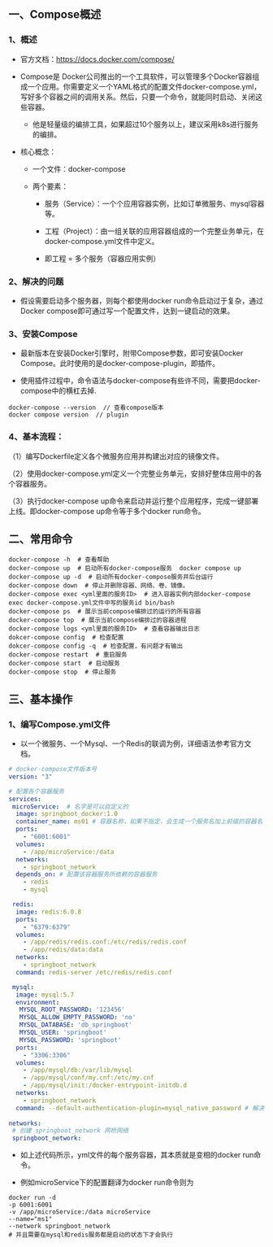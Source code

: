 ## 一、Compose概述

### 1、概述

- 官方文档：https://docs.docker.com/compose/

- Compose是 Docker公司推出的一个工具软件，可以管理多个Docker容器组成一个应用。你需要定义一个YAML格式的配置文件docker-compose.yml，写好多个容器之间的调用关系。然后，只要一个命令，就能同时启动、关闭这些容器。

    - 他是轻量级的编排工具，如果超过10个服务以上，建议采用k8s进行服务的编排。

- 核心概念：

    - 一个文件：docker-compose

    - 两个要素：

        - 服务（Service）：一个个应用容器实例，比如订单微服务、mysql容器等。

        - 工程（Project）：由一组关联的应用容器组成的一个完整业务单元，在docker-compose.yml文件中定义。

        - 即工程 = 多个服务（容器应用实例）


### 2、解决的问题

- 假设需要启动多个服务器，则每个都使用docker run命令启动过于复杂，通过Docker compose即可通过写一个配置文件，达到一键启动的效果。


### 3、安装Compose

- 最新版本在安装Docker引擎时，附带Compose参数，即可安装Docker Compose。此时使用的是docker-compose-plugin，即插件。

- 使用插件过程中，命令语法与docker-compose有些许不同，需要把docker-compose中的横杠去掉.

```shell
docker-compose --version  // 查看compose版本
docker compose version  // plugin
```
### 4、基本流程：

（1）编写Dockerfile定义各个微服务应用并构建出对应的镜像文件。

（2）使用docker-compose.yml定义一个完整业务单元，安排好整体应用中的各个容器服务。

（3）执行docker-compose up命令来启动并运行整个应用程序，完成一键部署上线。即docker-compose up命令等于多个docker run命令。

## 二、常用命令
```shell
docker-compose -h  # 查看帮助
docker-compose up  # 启动所有docker-compose服务  docker compose up
docker-compose up -d  # 启动所有docker-compose服务并后台运行
docker-compose down  # 停止并删除容器、网络、卷、镜像。
docker-compose exec <yml里面的服务ID>  # 进入容器实例内部docker-compose exec docker-compose.yml文件中写的服务id bin/bash
docker-compose ps  # 展示当前compose编排过的运行的所有容器
docker-compose top  # 展示当前compose编排过的容器进程
docker-compose logs <yml里面的服务ID>  # 查看容器输出日志
dokcer-compose config  # 检查配置
dokcer-compose config -q  # 检查配置，有问题才有输出
docker-compose restart  # 重启服务
docker-compose start  # 启动服务
docker-compose stop  # 停止服务
```


## 三、基本操作

### 1、编写Compose.yml文件

- 以一个微服务、一个Mysql、一个Redis的联调为例，详细语法参考官方文档。

```yaml
# docker-compose文件版本号
version: "3"

# 配置各个容器服务
services:
 microService:  # 名字是可以自定义的
  image: springboot_docker:1.0
  container_name: ms01 # 容器名称，如果不指定，会生成一个服务名加上前缀的容器名
  ports:
    - "6001:6001"
  volumes:
    - /app/microService:/data
  networks:
    - springboot_network
  depends_on: # 配置该容器服务所依赖的容器服务
    - redis
    - mysql

 redis:
  image: redis:6.0.8
  ports:
    - "6379:6379"
  volumes:
    - /app/redis/redis.conf:/etc/redis/redis.conf
    - /app/redis/data:data
  networks:
    - springboot_network
  command: redis-server /etc/redis/redis.conf

 mysql:
  image: mysql:5.7
  environment:
   MYSQL_ROOT_PASSWORD: '123456'
   MYSQL_ALLOW_EMPTY_PASSWORD: 'no'
   MYSQL_DATABASE: 'db_springboot'
   MYSQL_USER: 'springboot'
   MYSQL_PASSWORD: 'springboot'
  ports:
    - "3306:3306"
  volumes:
    - /app/mysql/db:/var/lib/mysql
    - /app/mysql/conf/my.cnf:/etc/my.cnf
    - /app/mysql/init:/docker-entrypoint-initdb.d
  networks:
    - springboot_network
  command: --default-authentication-plugin=mysql_native_password # 解决外部无法访问
  
networks:
 # 创建 springboot_network 网桥网络
 springboot_network:
```
- 如上述代码所示，yml文件的每个服务容器，其本质就是变相的docker run命令。

- 例如microService下的配置翻译为docker run命令则为

```shell
docker run -d
-p 6001:6001
-v /app/microService:/data microService
--name="ms1"
--network springboot_network
# 并且需要在mysql和redis服务都是启动的状态下才会执行
```



